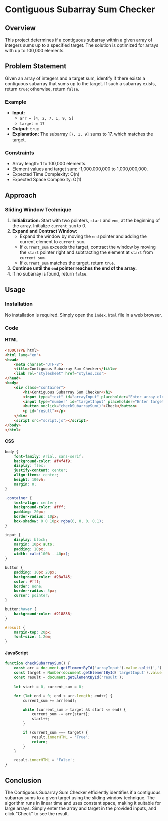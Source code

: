 # Contiguous Subarray Sum Checker

## Overview
This project determines if a contiguous subarray within a given array of integers sums up to a specified target. The solution is optimized for arrays with up to 100,000 elements.

## Problem Statement
Given an array of integers and a target sum, identify if there exists a contiguous subarray that sums up to the target. If such a subarray exists, return `true`; otherwise, return `false`.

### Example
- **Input:** 
  - `arr = [4, 2, 7, 1, 9, 5]`
  - `target = 17`
- **Output:** `true`
- **Explanation:** The subarray `[7, 1, 9]` sums to 17, which matches the target.

### Constraints
- Array length: 1 to 100,000 elements.
- Element values and target sum: -1,000,000,000 to 1,000,000,000.
- Expected Time Complexity: O(n)
- Expected Space Complexity: O(1)

## Approach
### Sliding Window Technique
1. **Initialization:** Start with two pointers, `start` and `end`, at the beginning of the array. Initialize `current_sum` to 0.
2. **Expand and Contract Window:** 
   - Expand the window by moving the `end` pointer and adding the current element to `current_sum`.
   - If `current_sum` exceeds the target, contract the window by moving the `start` pointer right and subtracting the element at `start` from `current_sum`.
   - If `current_sum` matches the target, return `true`.
3. **Continue until the `end` pointer reaches the end of the array.**
4. If no subarray is found, return `false`.

## Usage
### Installation
No installation is required. Simply open the `index.html` file in a web browser.

### Code

#### HTML
```html
<!DOCTYPE html>
<html lang="en">
<head>
    <meta charset="UTF-8">
    <title>Contiguous Subarray Sum Checker</title>
    <link rel="stylesheet" href="styles.css">
</head>
<body>
    <div class="container">
        <h1>Contiguous Subarray Sum Checker</h1>
        <input type="text" id="arrayInput" placeholder="Enter array elements separated by commas">
        <input type="number" id="targetInput" placeholder="Enter target sum">
        <button onclick="checkSubarraySum()">Check</button>
        <p id="result"></p>
    </div>
    <script src="script.js"></script>
</body>
</html>
```

#### CSS
```css
body {
    font-family: Arial, sans-serif;
    background-color: #f4f4f9;
    display: flex;
    justify-content: center;
    align-items: center;
    height: 100vh;
    margin: 0;
}

.container {
    text-align: center;
    background-color: #fff;
    padding: 20px;
    border-radius: 10px;
    box-shadow: 0 0 10px rgba(0, 0, 0, 0.1);
}

input {
    display: block;
    margin: 10px auto;
    padding: 10px;
    width: calc(100% - 40px);
}

button {
    padding: 10px 20px;
    background-color: #28a745;
    color: #fff;
    border: none;
    border-radius: 5px;
    cursor: pointer;
}

button:hover {
    background-color: #218838;
}

#result {
    margin-top: 20px;
    font-size: 1.2em;
}
```

#### JavaScript
```javascript
function checkSubarraySum() {
    const arr = document.getElementById('arrayInput').value.split(',').map(Number);
    const target = Number(document.getElementById('targetInput').value);
    const result = document.getElementById('result');

    let start = 0, current_sum = 0;

    for (let end = 0; end < arr.length; end++) {
        current_sum += arr[end];

        while (current_sum > target && start <= end) {
            current_sum -= arr[start];
            start++;
        }

        if (current_sum === target) {
            result.innerHTML = 'True';
            return;
        }
    }

    result.innerHTML = 'False';
}
```

## Conclusion
The Contiguous Subarray Sum Checker efficiently identifies if a contiguous subarray sums to a given target using the sliding window technique. The algorithm runs in linear time and uses constant space, making it suitable for large arrays. Simply enter the array and target in the provided inputs, and click "Check" to see the result.
